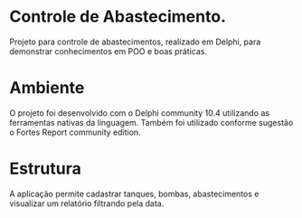 # Controle de Abastecimento.
Projeto para controle de abastecimentos, realizado em Delphi, para demonstrar conhecimentos em POO e boas práticas.

# Ambiente
O projeto foi desenvolvido com o Delphi community 10.4 utilizando as ferramentas nativas da linguagem. Também foi utilizado conforme sugestão o Fortes Report community edition.

# Estrutura
A aplicação permite cadastrar tanques, bombas, abastecimentos e visualizar um relatório filtrando pela data.

